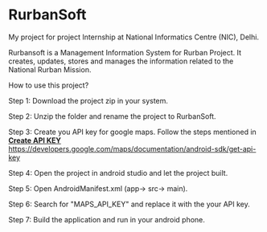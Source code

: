 # RurbanSoft

My project for project Internship at National Informatics Centre (NIC), Delhi.

Rurbansoft is a Management Information System for Rurban Project. It creates, updates, stores and manages the information related to the National Rurban Mission.

How to use this project?

Step 1: Download the project zip in your system. 

Step 2: Unzip the folder and rename the project to RurbanSoft.

Step 3: Create you API key for google maps. Follow the steps mentioned in **[Create API KEY](https://developers.google.com/maps/documentation/android-sdk/get-api-key)** https://developers.google.com/maps/documentation/android-sdk/get-api-key

Step 4: Open the project in android studio and let the project built.

Step 5: Open AndroidManifest.xml (app-> src-> main).

Step 6: Search for "MAPS_API_KEY" and replace it with the your API key.

Step 7: Build the application and run in your android phone.
